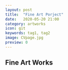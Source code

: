 ```yaml
---
layout: post
title:  "Fine Art Porject"
date:   2020-05-20 21:00
category: artworks
icon: git
keywords: tag1, tag2
image: CVpage.jpg
preview: 0
---
```


## Fine Art Works